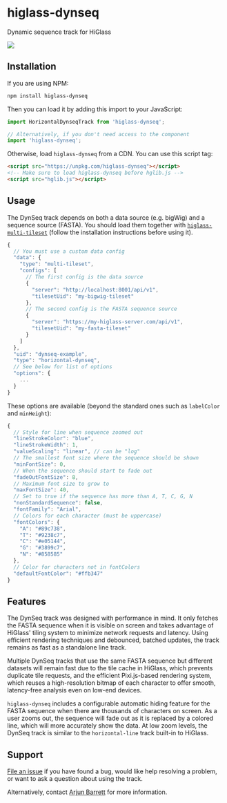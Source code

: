 # higlass-dynseq
Dynamic sequence track for HiGlass

![](https://user-images.githubusercontent.com/29579245/127757191-244d2d33-e13f-4e30-b80e-f05f70134ba4.png)
## Installation

If you are using NPM:
```sh
npm install higlass-dynseq
```

Then you can load it by adding this import to your JavaScript:

```js
import HorizontalDynseqTrack from 'higlass-dynseq';

// Alternatively, if you don't need access to the component
import 'higlass-dynseq';
```

Otherwise, load `higlass-dynseq` from a CDN. You can use this script tag:

```html
<script src="https://unpkg.com/higlass-dynseq"></script>
<!-- Make sure to load higlass-dynseq before hglib.js -->
<script src="hglib.js"></script>
```

## Usage

The DynSeq track depends on both a data source (e.g. bigWig) and a sequence source (FASTA). You should load them together with [`higlass-multi-tileset`](https://github.com/kundajelab/higlass-multi-tileset) (follow the installation instructions before using it).

```js
{
  // You must use a custom data config
  "data": {
    "type": "multi-tileset",
    "configs": [
      // The first config is the data source
      {
        "server": "http://localhost:8001/api/v1",
        "tilesetUid": "my-bigwig-tileset"
      },
      // The second config is the FASTA sequence source
      {
        "server": "https://my-higlass-server.com/api/v1",
        "tilesetUid": "my-fasta-tileset"
      }
    ]
  },
  "uid": "dynseq-example",
  "type": "horizontal-dynseq",
  // See below for list of options
  "options": {
    ...
  }
}
```

These options are available (beyond the standard ones such as `labelColor` and `minHeight`):

```js
{
  // Style for line when sequence zoomed out
  "lineStrokeColor": "blue",
  "lineStrokeWidth": 1,
  "valueScaling": "linear", // can be "log"
  // The smallest font size where the sequence should be shown
  "minFontSize": 0,
  // When the sequence should start to fade out
  "fadeOutFontSize": 8,
  // Maximum font size to grow to
  "maxFontSize": 40,
  // Set to true if the sequence has more than A, T, C, G, N
  "nonStandardSequence": false,
  "fontFamily": "Arial",
  // Colors for each character (must be uppercase)
  "fontColors": {
    "A": "#89c738",
    "T": "#9238c7",
    "C": "#e05144",
    "G": "#3899c7",
    "N": "#858585"
  },
  // Color for characters not in fontColors
  "defaultFontColor": "#ffb347"
}
```

## Features
The DynSeq track was designed with performance in mind. It only fetches the FASTA sequence when it is visible on screen and takes advantage of HiGlass' tiling system to minimize network requests and latency. Using efficient rendering techniques and debounced, batched updates, the track remains as fast as a standalone line track.

Multiple DynSeq tracks that use the same FASTA sequence but different datasets will remain fast due to the tile cache in HiGlass, which prevents duplicate tile requests, and the efficient Pixi.js-based rendering system, which reuses a high-resolution bitmap of each character to offer smooth, latency-free analysis even on low-end devices.

`higlass-dynseq` includes a configurable automatic hiding feature for the FASTA sequence when there are thousands of characters on screen. As a user zooms out, the sequence will fade out as it is replaced by a colored line, which will more accurately show the data. At low zoom levels, the DynSeq track is similar to the `horizontal-line` track built-in to HiGlass.

## Support
[File an issue](https://github.com/kundajelab/higlass-dynseq/issues) if you have found a bug, would like help resolving a problem, or want to ask a question about using the track.

Alternatively, contact [Arjun Barrett](https://github.com/101arrowz) for more information.
